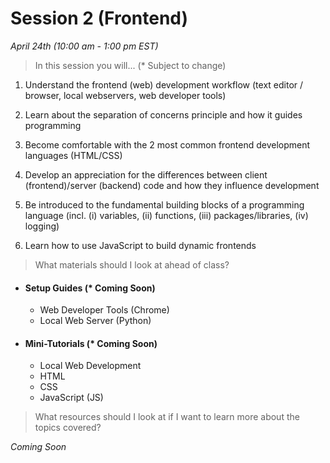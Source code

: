 # Session 2 (Frontend)
*April 24th (10:00 am - 1:00 pm EST)*

> In this session you will... (* Subject to change)

1) Understand the frontend (web) development workflow (text editor / browser, local webservers, web developer tools)

2) Learn about the separation of concerns principle and how it guides programming

3) Become comfortable with the 2 most common frontend development languages (HTML/CSS)

4) Develop an appreciation for the differences between client (frontend)/server (backend) code and how they influence development

5) Be introduced to the fundamental building blocks of a programming language (incl. (i) variables, (ii) functions, (iii) packages/libraries, (iv) logging)

6) Learn how to use JavaScript to build dynamic frontends


> What materials should I look at ahead of class?

- #### Setup Guides (* Coming Soon)
	* Web Developer Tools (Chrome)
	* Local Web Server (Python)

- #### Mini-Tutorials (* Coming Soon)
	* Local Web Development
	* HTML
	* CSS
	* JavaScript (JS)

> What resources should I look at if I want to learn more about the topics covered?

*Coming Soon*

